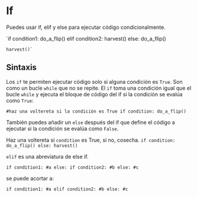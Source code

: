 # If
Puedes usar if, elif y else para ejecutar código condicionalmente.

`if condition1:
	do_a_flip()
elif condition2:
	harvest()
else:
	do_a_flip()

	harvest()`

## Sintaxis
Los `if` te permiten ejecutar código solo si alguna condición es `True`. Son como un bucle `while` que no se repite.
El `if` toma una condición igual que el bucle `while` y ejecuta el bloque de código del if si la condición se evalúa como `True`:

`#haz una voltereta si la condición es True
if condition:
	do_a_flip()`

También puedes añadir un `else` después del if que define el código a ejecutar si la condición se evalúa como `False`.

Haz una voltereta si `condition` es True, si no, cosecha.
`if condition:
	do_a_flip()
else:
	harvest()`

`elif` es una abreviatura de else if.

`if condition1:
	#a
else:
	if condition2:
		#b
	else:
		#c`

se puede acortar a:

`if condition1:
	#a
elif condition2:
	#b
else:
	#c`

